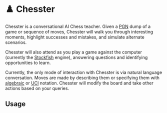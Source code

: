 # ♟️ Chesster

Chesster is a conversational AI Chess teacher. Given a [PGN](https://en.wikipedia.org/wiki/Portable_Game_Notation) dump of a game or sequence of moves, Chesster will walk you through interesting moments, highlight successes and mistakes, and simulate alternate scenarios.

Chesster will also attend as you play a game against the computer (currently the [Stockfish](https://stockfishchess.org/) engine), answering questions and identifying opportunities to learn.

Currently, the only mode of interaction with Chesster is via natural language conversation. Moves are made by describing them or specifying them with [algebraic](https://en.wikipedia.org/wiki/Algebraic_notation_(chess)) or [UCI](https://en.wikipedia.org/wiki/Universal_Chess_Interface) notation. Chesster will modify the board and take other actions based on your queries.

## Usage
